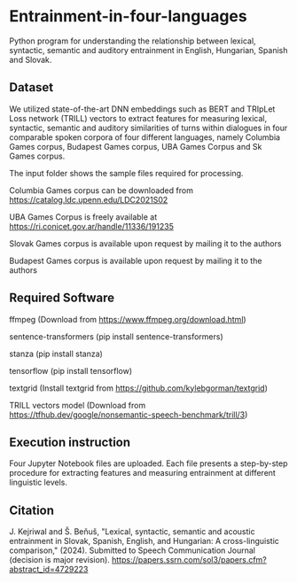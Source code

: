# Entrainment-in-four-languages
Python program for understanding the relationship between lexical, syntactic, semantic and auditory entrainment in English, Hungarian, Spanish and Slovak.

## Dataset
We utilized state-of-the-art DNN embeddings such as BERT and TRIpLet Loss network (TRILL) vectors to extract features for measuring lexical, syntactic, semantic and auditory similarities of turns within dialogues in four comparable spoken corpora of four different languages, namely Columbia Games corpus, Budapest Games corpus, UBA Games Corpus and Sk Games corpus. 

The input folder shows the sample files required for processing.

Columbia Games corpus can be downloaded from https://catalog.ldc.upenn.edu/LDC2021S02

UBA Games Corpus is freely available at https://ri.conicet.gov.ar/handle/11336/191235

Slovak Games corpus is available upon request by mailing it to the authors

Budapest Games corpus is available upon request by mailing it to the authors

## Required Software
ffmpeg (Download from https://www.ffmpeg.org/download.html)

sentence-transformers (pip install sentence-transformers)

stanza (pip install stanza)

tensorflow (pip install tensorflow)

textgrid (Install textgrid from https://github.com/kylebgorman/textgrid)

TRILL vectors model (Download from https://tfhub.dev/google/nonsemantic-speech-benchmark/trill/3)

## Execution instruction
Four Jupyter Notebook files are uploaded. Each file presents a step-by-step procedure for extracting features and measuring entrainment at different linguistic levels. 

## Citation
J. Kejriwal and Š. Beňuš, "Lexical, syntactic, semantic and acoustic entrainment in Slovak, Spanish, English, and Hungarian: A cross-linguistic comparison," (2024). Submitted to Speech Communication Journal (decision is major revision). https://papers.ssrn.com/sol3/papers.cfm?abstract_id=4729223
